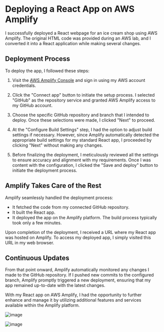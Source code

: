 # Deploying a React App on AWS Amplify

I successfully deployed a React webpage for an ice cream shop using AWS Amplify. The original HTML code was provided during an AWS lab, and I converted it into a React application while making several changes.

## Deployment Process

To deploy the app, I followed these steps:

1. Visit the [AWS Amplify Console](https://console.aws.amazon.com/amplify/home) and sign in using my AWS account credentials.

2. Click the "Connect app" button to initiate the setup process. I selected "GitHub" as the repository service and granted AWS Amplify access to my GitHub account.

3. Choose the specific GitHub repository and branch that I intended to deploy. Once these selections were made, I clicked "Next" to proceed.

4. At the "Configure Build Settings" step, I had the option to adjust build settings if necessary. However, since Amplify automatically detected the appropriate build settings for my standard React app, I proceeded by clicking "Next" without making any changes.

5. Before finalizing the deployment, I meticulously reviewed all the settings to ensure accuracy and alignment with my requirements. Once I was content with the configuration, I clicked the "Save and deploy" button to initiate the deployment process.

## Amplify Takes Care of the Rest

Amplify seamlessly handled the deployment process:

- It fetched the code from my connected GitHub repository.
- It built the React app.
- It deployed the app on the Amplify platform. The build process typically took only a few minutes.

Upon completion of the deployment, I received a URL where my React app was hosted on Amplify. To access my deployed app, I simply visited this URL in my web browser.

## Continuous Updates

From that point onward, Amplify automatically monitored any changes I made to the GitHub repository. If I pushed new commits to the configured branch, Amplify promptly triggered a new deployment, ensuring that my app remained up-to-date with the latest changes.

With my React app on AWS Amplify, I had the opportunity to further enhance and manage it by utilizing additional features and services available within the Amplify platform.

![image](https://github.com/Dana2024/ice-cream-shop/assets/130597970/b65faebf-bf71-4aed-8628-28d764087064)

![image](https://github.com/Dana2024/ice-cream-shop/assets/130597970/05dff545-5178-436b-9667-06c24e6cbf75)




